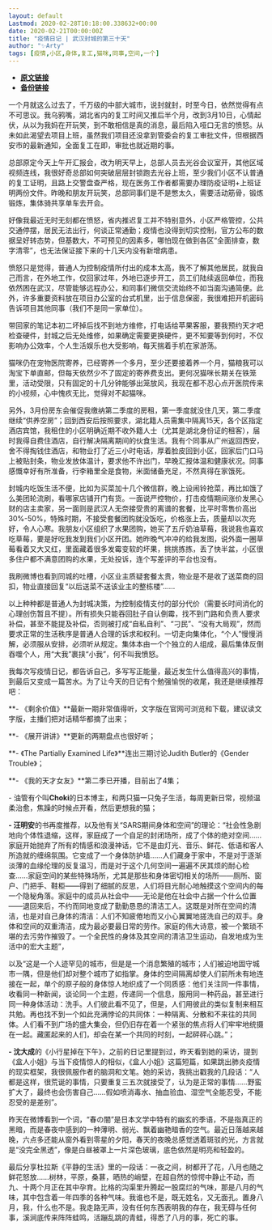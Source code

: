 ```yaml
---
layout: default
Lastmod: 2020-02-28T10:18:00.338632+00:00
date: 2020-02-21T00:00:00Z
title: "疫情日记 | 武汉封城的第三十天"
author: "✨Arty"
tags: [疫情,小区,身体,复工,猫咪,同事,空间,一个]
---
```


* [**原文链接**](https://mp.weixin.qq.com/s/KjRYwLF4X9v8fOjnMb5Azg)
* [**备份链接**](http://archive.ph/3QWbo)


一个月就这么过去了，千万级的中部大城市，说封就封，时至今日，依然觉得有点不可思议。我乌鸦嘴，湖北省内的复工时间又推后半个月，改到3月10日，心情起伏，从以为我妈在开玩笑，到不敢相信是真的消息，最后陷入哑口无言的愤怒。从未如此渴望去项目上班，虽然我们项目还没拿到管委会的复工审批文件，但根据西安市的最新通知，全面复工在即，审批也就近期的事。

总部原定今天上午开汇报会，改为明天早上，总部人员去光谷会议室开，其他区域视频连线，我很好奇总部如何突破层层封锁跑去光谷上班，至少我们小区不认普通的复工证明，且路上交警盘查严格，现在医务工作者都需要办理防疫证明+上班证明两份文件。昨晚和朋友开玩笑，总部同事们是不是憋太久，需要活动筋骨，锻炼锻炼，集体骑共享单车去开会。

好像我最近无时无刻都在愤怒，省内推迟复工并不特别意外，小区严格管控，公共交通停摆，居民无法出行，何谈正常通勤；疫情也没得到切实控制，官方公布的数据呈好转态势，但基数大，不可预见的因素多，哪怕现在做到各区“全面排查，数字清零”，也无法保证接下来的十几天内没有新增病患。

愤怒只是觉得，普通人为控制疫情所付出的成本太高，我不了解其他居民，就我自己而言，在外地工作，仅回家过年，外地已逐步开工，员工们陆续返回单位，而我依然困在武汉，尽管能够远程办公，和同事们微信交流始终不如当面沟通简便。此外，许多重要资料放在项目办公室的台式机里，出于信息保密，我很难把开机密码告诉项目其他同事（我们不是同一家单位）。

带回家的笔记本初二坏掉后找不到地方维修，打电话给苹果客服，要我预约天才吧检查硬件，封城之后无处维修，如果确定需要更换硬件，更不知要等到何时，不仅影响办公效率，个人生活娱乐也大受影响，每天揣着手机在家游荡。

猫咪仍在宠物医院寄养，已经寄养一个多月，至少还要接着养一个月，猫粮我可以淘宝下单直邮，但每天依然少不了固定的寄养费支出。更何况猫咪长期关在铁笼里，活动受限，只有固定的十几分钟能够出笼放风，我现在都不忍心点开医院传来的小视频，心中愧疚无比，觉得对不起猫咪。

另外，3月份房东会催促我缴纳第二季度的房租，第一季度就没住几天，第二季度继续“供养空房”；回到西安后按照要求，湖北籍人员需集中隔离15天，各个区指定酒店宾馆，我租住的小区明确近期不收外籍人士（尤其是湖北身份证的租客），届时我得自费住酒店，自行解决隔离期间的伙食生活。我有个同事从广州返回西安，舍不得掏钱住酒店，和物业打了近三小时电话，厚着脸皮回到小区，回家后门口马上被贴封条，物业发放体温计，要求他不许出门，早晚汇报体温和健康状况。同事感慨幸好有所准备，行李箱里全是食物，米面储备充足，不然真得在家饿死。

封城内吃饭生活不便，比如为买菜加十几个微信群，晚上设闹铃抢菜，再比如饿了么美团轮流刷，看哪家店铺开门有货。一面说严控物价，打击疫情期间涨价发黑心财的店主卖家，另一面则是武汉人无奈接受贵的离谱的套餐，比平时零售价高出30%-50%，特殊时期，不接受套餐团购就没饭吃，价格涨上去，质量却以次充好，令人心寒。我朋友小区组织了水果团购，她买了五斤奶油草莓，我说我也喜欢吃草莓，要是好吃我发到我们小区开团。她昨晚气冲冲的给我发图，说外面一圈草莓看着又大又红，里面藏着很多发霉变软的坏果，挑挑拣拣，丢了快半盆，小区很多住户都不满意团购的水果，无处投诉，连个写差评的平台也没有。

我刷微博也看到同城的吐槽，小区业主质疑套餐太贵，物业是不是收了送菜商的回扣，物业直接回复“以后送菜不送该业主的整栋楼”……

以上种种都是普通人为封城决策，为控制疫情支付的部分代价（需要长时间消化的心理创伤暂且不提）。所有损失只能吞回肚子自认倒霉，找不到门路和负责人要求补偿，甚至不能提及补偿，否则被打成“自私自利”、“刁民”、“没有大局观”，然而要求正常的生活秩序是普通人合理的诉求和权利。一切走向集体化，“个人”慢慢消解，必须服从安排，必须听从规定。集体本由一个个独立的人组成，最后集体反倒吞噬个人，用“大我”裹挟“小我”，何不叫我愤怒。

我每次写疫情日记，都告诉自己，多写写正能量，最近发生什么值得高兴的事情，到最后又变成一篇苦水。为了让今天的日记有个勉强愉悦的收尾，我还是继续推荐吧：

**\- 《剩余价值》**最新一期非常值得听，文字版在官网可浏览和下载，建议读文字版，主播们把对话精华都摘了出来；

**\- 《展开讲讲》**更新的两期盘点也很好听；

**\- 《The Partially Examined Life》**连出三期讨论Judith Butler的《Gender Trouble》；

**\- 《我的天才女友》**第二季已开播，目前出了4集；

\- 油管有个叫**Choki**的日本博主，和两只猫一只兔子生活，每周更新日常，视频温柔治愈，焦躁的时候点开看，然后更想我的猫；

**\- 汪明安**的书再度推荐，以及他有关“SARS期间身体和空间”的理论：“社会性急剧地向个体性退缩，这样，家庭成了一个自足的封闭场所，成了个体的绝对空间……家庭开始抛弃了所有的情感和浪漫神话，它不是由灯光、音乐、鲜花、低语和客人所造就的缠绵氛围。它变成了一个身体防护墙……人们藏身于家中，不是对于逐渐淡薄的血缘伦理的反复温习，而是对于这个几何空间一遍遍不厌其烦的耐心检查……家庭空间的某些特殊场所，尤其是那些和身体密切相关的场所——厕所、窗户、门把手、鞋柜——得到了细腻的反思，人们将目光耐心地触摸这个空间内的每一个隐秘角落。家庭中的成员从社会中——无论是他在社会中占据一个什么位置——退回来后，不约而同地变成了勤勤恳恳的清洁工人。这既是对所在空间的清洁，也是对自己身体的清洁：人们不知疲倦地而又小心翼翼地搓洗自己的双手。身体和空间的双重清洁，成为最必要最日常的劳作。家庭的伟大诗意，被一个繁琐不堪的去污劳作摧毁了。一个全民性的身体及其空间的清洁卫生运动，自发地成为生活中的宏大主题”，

以及“这是一个人迹罕见的城市，但是是一个消息繁殖的城市；人们被迫地固守城市一隅，但是他们却对整个城市了如指掌。身体的空间隔离却使人们前所未有地连接在一起，单个的原子般的身体惊人地织成了一个同质感：他们关注同一件事情，收看同一种新闻，谈论同一个主题，传递同一个信息，服用同一种药品，甚至进行同一种身体活动：洗手。人们彼此看不见了，但是，人们用彼此的类似复制来相互共勉。再也找不到一个如此充满悖论的共同体：一种隔离、分散和不来往的共同体。人们看不到广场的盛大集会，但仍旧存在着一个紧张的焦点将人们牢牢地统摄在一起。藏匿起来的人们，却会在某一个共同的时刻，一起砰砰心跳。”；

**\- 沈大成**的《小行星掉在下午》，之前的日记里提到过，昨天看到她的采访，提到《盒人小姐》与当下疫情惊人的相似，《盒人小姐》这篇短篇，如果跳出肺炎疫情的现实框架，我很佩服作者的脑洞和文笔。她的采访，我挑出戳我的几段话：“人都是这样，很荒诞的事情，只要重复三五次就接受了，认为是正常的事情……野蛮扩大了，最终也会伤害自己……假如喷消毒水、抽血验血、湿空气全能忍受，不能忍受的是差别”。

昨天在微博看到一个词，“春の闇”是日本文学中特有的幽玄的季语，不是指真正的黑暗，而是春夜中感到的一种薄明、弱光、飘着幽艳暗香的空气。最近日落越来越晚，六点多还能从窗外看到零星的夕阳，春天的夜晚总感觉透着斑驳的光，方言就是“没完全黑透”，像是白昼被罩上一片深色玻璃，底色依然是明亮和轻盈的。

最后分享杜拉斯《平静的生活》里的一段话：一夜之间，树都开了花，八月也随之鲜花怒放……树林，平原，桑葚，晒热的峭壁，在超自然的惊愕中静止不动，而九、十两个月正在其中孕育。比格的沟渠里升腾起一股腐烂的气味，那是八月的气味，其中包含着一年四季的各种气味。我谁也不是，既无姓名，又无面孔。置身八月，我，什么也不是。我走路无声，没有任何东西表明我的存在，我无碍与任何事，溪涧底传来阵阵蛙鸣，活蹦乱跳的青蛙，得悉了八月的事，死亡的事。

